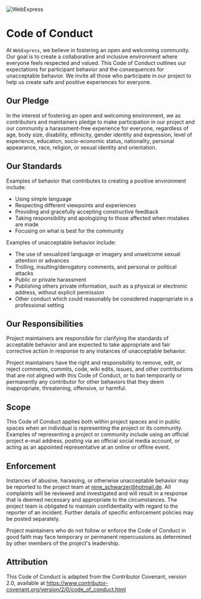 ![WebExpress](https://raw.githubusercontent.com/ReneSchwarzer/WebExpress/main/assets/banner.png)

# Code of Conduct
At `WebExpress`, we believe in fostering an open and welcoming community. Our goal is to create a collaborative and inclusive environment where everyone feels respected and valued. This Code of Conduct outlines our expectations for participant behavior and the consequences for unacceptable behavior. We invite all those who participate in our project to help us create safe and positive experiences for everyone.

## Our Pledge
In the interest of fostering an open and welcoming environment, we as contributors and maintainers pledge to make participation in our project and our community a harassment-free experience for everyone, regardless of age, body size, disability, ethnicity, gender identity and expression, level of experience, education, socio-economic status, nationality, personal appearance, race, religion, or sexual identity and orientation.

## Our Standards
Examples of behavior that contributes to creating a positive environment include:

- Using simple language
- Respecting different viewpoints and experiences
- Providing and gracefully accepting constructive feedback
- Taking responsibility and apologizing to those affected when mistakes are made
- Focusing on what is best for the community

Examples of unacceptable behavior include:

- The use of sexualized language or imagery and unwelcome sexual attention or advances
- Trolling, insulting/derogatory comments, and personal or political attacks
- Public or private harassment
- Publishing others private information, such as a physical or electronic address, without explicit permission
- Other conduct which could reasonably be considered inappropriate in a professional setting

## Our Responsibilities
Project maintainers are responsible for clarifying the standards of acceptable behavior and are expected to take appropriate and fair corrective action in response to any instances of unacceptable behavior.

Project maintainers have the right and responsibility to remove, edit, or reject comments, commits, code, wiki edits, issues, and other contributions that are not aligned with this Code of Conduct, or to ban temporarily or permanently any contributor for other behaviors that they deem inappropriate, threatening, offensive, or harmful.

## Scope
This Code of Conduct applies both within project spaces and in public spaces when an individual is representing the project or its community. Examples of representing a project or community include using an official project e-mail address, posting via an official social media account, or acting as an appointed representative at an online or offline event.

## Enforcement
Instances of abusive, harassing, or otherwise unacceptable behavior may be reported to the project team at rene_schwarzer@hotmail.de. All complaints will be reviewed and investigated and will result in a response that is deemed necessary and appropriate to the circumstances. The project team is obligated to maintain confidentiality with regard to the reporter of an incident. Further details of specific enforcement policies may be posted separately.

Project maintainers who do not follow or enforce the Code of Conduct in good faith may face temporary or permanent repercussions as determined by other members of the project's leadership.

## Attribution
This Code of Conduct is adapted from the Contributor Covenant, version 2.0, available at https://www.contributor-covenant.org/version/2/0/code_of_conduct.html